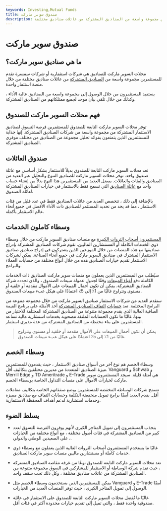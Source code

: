 ```yaml
---
keywords: Investing,Mutual Funds
title: صندوق سوبر ماركت
description: تشير المتاجر الكبرى للصناديق إلى شركات الاستثمار أو شركات السمسرة التي تقدم منصاتها للمستثمرين مجموعة واسعة من الصناديق المشتركة من عائلات صناديق مختلفة.
---
```


# صندوق سوبر ماركت
## ما هي صناديق سوبر ماركت؟

محلات السوبر ماركت للصناديق هي شركات استثمارية أو شركات سمسرة تقدم للمستثمرين مجموعة واسعة من [الصناديق المشتركة](/mutualfund) من عائلات صناديق مختلفة من خلال منصة استثمار واحدة.

يستفيد المستثمرون من خلال الوصول إلى مجموعة واسعة من الصناديق عالية الأداء ، وكذلك من خلال تلقي بيان موحد لجميع ممتلكاتهم من الصناديق المشتركة.

## فهم محلات السوبر ماركت للصندوق

توفر محلات السوبر ماركت التابعة للصندوق للمستثمرين فرصة التسوق لصناديق الاستثمار المشتركة من مجموعة واسعة من شركات الصناديق المشتركة. إنها جذابة للمستثمرين الذين يتمتعون بفوائد تحليل مجموعة من الصناديق من مختلف موفري الصناديق المشتركة.

## صندوق العائلات

تعد محلات السوبر ماركت التابعة للصندوق بديلاً للاستثمار بشكل أساسي مع عائلة صندوق واحد. توفر محلات السوبر ماركت للصناديق التنوع والتحليل عبر العديد من الصناديق والفئات والعائلات. يفضل العديد من المستثمرين هذا النهج بدلاً من إنشاء حساب واحد مع [عائلة الصناديق](/familyoffunds) التي تسمح فقط بالاستثمار في خيارات الصناديق المشتركة لعائلة الصندوق.

بالإضافة إلى ذلك ، تتخصص العديد من عائلات الصناديق فقط في عدد قليل من فئات الاستثمار ، مما قد يحد من تحديد المستثمر للصناديق ذات الأداء الأفضل في جميع أنحاء عالم الاستثمار بأكمله.

## وسطاء كاملون الخدمات

[المستثمرون أصحاب الثروات الكبيرة](/hnwi) مع منصات صناديق السوبر ماركت من خلال وسطاء ذوي الخدمات الكاملة أو المستشارين الماليين. تقوم شركات الصناديق المشتركة بإدراج صناديقها مع هذه المنصات من خلال الموزعين الذين يشتركون في إدراج صناديق صناديق الاستثمار المشترك في صناديق السوبر ماركت في جميع أنحاء الصناعة. يمكن لشركات الاستثمار تقديم خيارات الصناديق هذه من خلال أنواع مختلفة من حسابات العملاء والبرامج.

سيُطلب من المستثمرين الذين يعملون مع منصات سوبر ماركت الصناديق ذات الخدمات الكاملة دفع [أعباء المبيعات](/load) وفقًا لجدول عمولة مبيعات الصندوق ، والذي تحدده شركة الصناديق المشتركة. يمكن أن تكون أحمال المبيعات على الأموال مقدمة أو خلفية أو مستوى وتتراوح غالبًا من 1٪ إلى 5٪ اعتمادًا على هيكل عبء مبيعات الصندوق.

ستقدم العديد من شركات الاستثمار صناديق السوبر ماركت من خلال مجموعة متنوعة من البرامج المختلفة. تعد [حسابات](/mutual-fund-wrap) [التفاف الصناديق المشتركة](/mutual-fund-wrap) أحد الأمثلة على برنامج القيمة الصافية العالية الذي يقدم مجموعة متنوعة من الصناديق المشتركة المختلفة للاختيار من بينها. غالبًا ما تكون الحسابات الملتفة مصحوبة بخدمات استشارية مالية تساعد المستثمرين على بناء محفظة من الصناديق المشتركة من عدة مديري استثمار.

> يمكن أن تكون أحمال المبيعات على الأموال مقدمة أو خلفية أو مستوى وتتراوح غالبًا من 1٪ إلى 5٪ اعتمادًا على هيكل عبء مبيعات الصندوق.

>

## وسطاء الخصم

وسطاء الخصم هم نوع آخر من أسواق صناديق الاستثمار ، حيث يقدمون للمستثمرين ميزة الصناديق المتعددة من مديرين مختلفين بتكاليف أقل. Vanguard و Schwab و Merrill Edge و TD Ameritrade و E-Trade هي أمثلة قليلة. سيجد المستثمرون سوبر ماركت لخيارات الأموال على منصات التداول الخاصة بوسطاء الخصم.

تسمح شركات الوساطة المخفضة للمستثمرين بوضع صفقاتهم الخاصة بتكاليف معاملات أقل. يقدم العديد أيضًا برامج تمويل منخفضة التكلفة وحسابات التفاف مع صناديق مميزة وخدمات استشارية لدعم أهداف المحفظة الاستثمارية.

## يسلط الضوء

- ينجذب المستثمرون إلى تمويل المتاجر الكبرى لأنهم يوفرون الفرصة للتسوق لعدد كبير من الصناديق المشتركة في فئات أصول مختلفة ، مع أنواع مختلفة من الحيازات ، على الصعيدين الوطني والدولي.

- غالبًا ما يستخدم المستثمرون أصحاب الثروات العالية الذين يعملون مع وسطاء ذوي خدمات كاملة أو مستشارين ماليين منصات سوبر ماركت الصناديق.

- تعد محلات السوبر ماركت التابعة للصندوق نوعًا من غرفة مقاصة الصناديق المشتركة ، حيث تقدم شركة الوساطة أو الاستثمار للمشاركين في السوق مجموعة متنوعة من الصناديق المشتركة من عائلات صناديق مختلفة ، وكل ذلك تحت سقف واحد.

- يمكن للمستثمرين الذين يستخدمون وسطاء الخصم مثل Vanguard و E-Trade أيضًا الوصول إلى تمويل المتاجر الكبرى ، حيث توفر المنصات العديد من الخيارات.

- غالبًا ما تُفضل محلات السوبر ماركت التابعة للصندوق على الاستثمار في عائلة صندوقية واحدة فقط ، والتي تميل إلى تقديم خيارات محدودة أكثر في فئات أقل.

